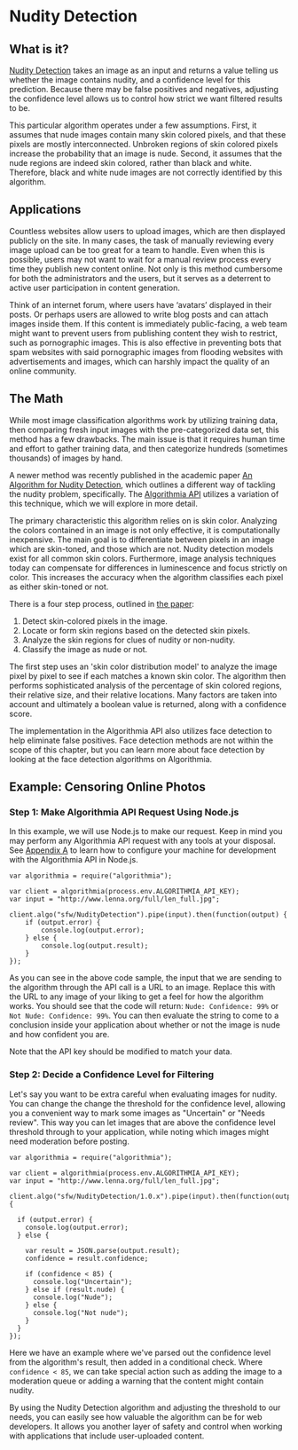 # Nudity Detection
## What is it?
[Nudity Detection](https://algorithmia.com/algorithms/sfw/NudityDetection) takes an image as an input and returns a value telling us whether the image contains nudity, and a confidence level for this prediction. Because there may be false positives and negatives, adjusting the confidence level allows us to control how strict we want filtered results to be.

This particular algorithm operates under a few assumptions. First, it assumes that nude images contain many skin colored pixels, and that these pixels are mostly interconnected. Unbroken regions of skin colored pixels increase the probability that an image is nude. Second, it assumes that the nude regions are indeed skin colored, rather than black and white. Therefore, black and white nude images are not correctly identified by this algorithm.


## Applications
Countless websites allow users to upload images, which are then displayed publicly on the site. In many cases, the task of manually reviewing every image upload can be too great for a team to handle. Even when this is possible, users may not want to wait for a manual review process every time they publish new content online. Not only is this method cumbersome for both the administrators and the users, but it serves as a deterrent to active user participation in content generation.

Think of an internet forum, where users have ‘avatars’ displayed in their posts. Or perhaps users are allowed to write blog posts and can attach images inside them. If this content is immediately public-facing, a web team might want to prevent users from publishing content they wish to restrict, such as pornographic images. This is also effective in preventing bots that spam websites with said pornographic images from flooding websites with advertisements and images, which can harshly impact the quality of an online community.

## The Math
While most image classification algorithms work by utilizing training data, then comparing fresh input images with the pre-categorized data set, this method has a few drawbacks. The main issue is that it requires human time and effort to gather training data, and then categorize hundreds (sometimes thousands) of images by hand.

A newer method was recently published in the academic paper [An Algorithm for Nudity Detection](https://be82ac79-a-aff4c786-s-sites.googlegroups.com/a/dcs.upd.edu.ph/csp-proceedings/Home/pcsc-2005/AI4.pdf?attachauth=ANoY7co9H-MzETGFf0qQhkCLJvS12sYHg0wmfPPbtYMUSQ-KI3E6EyxeQoBfVuCWnprmnNXEbDLj9zYaG7glQYq3IddODvLsutOpTcrglx1BiXd_8NgvBXT9CXwiW4YR-baVe1biMVk_3PvvLPTPLDIxYNjQx2vDDQa945TDG9Gs16DmBEAN8snxmWXenhB0BGhXhqEMEzugbcAWNIwSPv5KqIWouSgPIdYS8V96PHjmH1Pta-Wt2a8%3D&attredirects=0), which outlines a different way of tackling the nudity problem, specifically. The [Algorithmia API](https://algorithmia.com/algorithms/sfw/NudityDetection) utilizes a variation of this technique, which we will explore in more detail.

The primary characteristic this algorithm relies on is skin color. Analyzing the colors contained in an image is not only effective, it is computationally inexpensive. The main goal is to differentiate between pixels in an image which are skin-toned, and those which are not. Nudity detection models exist for all common skin colors. Furthermore, image analysis techniques today can compensate for differences in luminescence and focus strictly on color. This increases the accuracy when the algorithm classifies each pixel as either skin-toned or not.

There is a four step process, outlined in [the paper](https://be82ac79-a-aff4c786-s-sites.googlegroups.com/a/dcs.upd.edu.ph/csp-proceedings/Home/pcsc-2005/AI4.pdf?attachauth=ANoY7co9H-MzETGFf0qQhkCLJvS12sYHg0wmfPPbtYMUSQ-KI3E6EyxeQoBfVuCWnprmnNXEbDLj9zYaG7glQYq3IddODvLsutOpTcrglx1BiXd_8NgvBXT9CXwiW4YR-baVe1biMVk_3PvvLPTPLDIxYNjQx2vDDQa945TDG9Gs16DmBEAN8snxmWXenhB0BGhXhqEMEzugbcAWNIwSPv5KqIWouSgPIdYS8V96PHjmH1Pta-Wt2a8%3D&attredirects=0):

1. Detect skin-colored pixels in the image.
2. Locate or form skin regions based on the detected skin pixels.
3. Analyze the skin regions for clues of nudity or non-nudity.
4. Classify the image as nude or not.

The first step uses an 'skin color distribution model' to analyze the image pixel by pixel to see if each matches a known skin color. The algorithm then performs sophisticated analysis of the percentage of skin colored regions, their relative size, and their relative locations. Many factors are taken into account and ultimately a boolean value is returned, along with a confidence score.

The implementation in the Algorithmia API also utilizes face detection to help eliminate false positives. Face detection methods are not within the scope of this chapter, but you can learn more about face detection by looking at the face detection algorithms on Algorithmia.

## Example: Censoring Online Photos

### Step 1: Make Algorithmia API Request Using Node.js
In this example, we will use Node.js to make our request. Keep in mind you may perform any Algorithmia API request with any tools at your disposal. See [Appendix A](appendix-a.md) to learn how to configure your machine for development with the Algorithmia API in Node.js.

```
var algorithmia = require("algorithmia");

var client = algorithmia(process.env.ALGORITHMIA_API_KEY);
var input = "http://www.lenna.org/full/len_full.jpg";

client.algo("sfw/NudityDetection").pipe(input).then(function(output) {
    if (output.error) {
        console.log(output.error);
    } else {
        console.log(output.result);
    }
});
```
As you can see in the above code sample, the input that we are sending to the algorithm through the API call is a URL to an image. Replace this with the URL to any image of your liking to get a feel for how the algorithm works. You should see that the code will return: `Nude: Confidence: 99%` or `Not Nude: Confidence: 99%`. You can then evaluate the string to come to a conclusion inside your application about whether or not the image is nude and how confident you are.

Note that the API key should be modified to match your data.

### Step 2: Decide a Confidence Level for Filtering
Let's say you want to be extra careful when evaluating images for nudity. You can change the change the threshold for the confidence level, allowing you a convenient way to mark some images as "Uncertain" or "Needs review". This way you can let images that are above the confidence level threshold through to your application, while noting which images might need moderation before posting.

```
var algorithmia = require("algorithmia");

var client = algorithmia(process.env.ALGORITHMIA_API_KEY);
var input = "http://www.lenna.org/full/len_full.jpg";

client.algo("sfw/NudityDetection/1.0.x").pipe(input).then(function(output) {

  if (output.error) {
    console.log(output.error);
  } else {

    var result = JSON.parse(output.result);
    confidence = result.confidence;

    if (confidence < 85) {
      console.log("Uncertain");
    } else if (result.nude) {
      console.log("Nude");
    } else {
      console.log("Not nude");
    }
  }
});
```

Here we have an example where we've parsed out the confidence level from the algorithm's result, then added in a conditional check. Where `confidence < 85`, we can take special action such as adding the image to a moderation queue or adding a warning that the content might contain nudity.

By using the Nudity Detection algorithm and adjusting the threshold to our needs, you can easily see how valuable the algorithm can be for web developers. It allows you another layer of safety and control when working with applications that include user-uploaded content.
